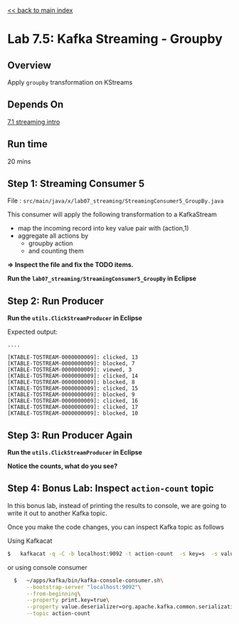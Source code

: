 <link rel='stylesheet' href='../assets/css/main.css'/>

[<< back to main index](../README.md)

# Lab 7.5: Kafka Streaming - Groupby

## Overview

Apply `groupby` transformation on KStreams

## Depends On

[7.1 streaming intro](07.1-streaming-intro.md)

## Run time

20 mins

## Step 1:  Streaming Consumer 5

File : `src/main/java/x/lab07_streaming/StreamingConsumer5_GroupBy.java`

This consumer will apply the following transformation to a KafkaStream
- map the incoming record into key value pair with (action,1)
- aggregate all actions by
    - groupby action
    - and counting them

**=> Inspect the file and fix the TODO items.**  

**Run the `lab07_streaming/StreamingConsumer5_GroupBy` in Eclipse**

## Step 2: Run Producer

**Run the `utils.ClickStreamProducer` in Eclipse**

Expected output:

```console
....

[KTABLE-TOSTREAM-0000000009]: clicked, 13
[KTABLE-TOSTREAM-0000000009]: blocked, 7
[KTABLE-TOSTREAM-0000000009]: viewed, 3
[KTABLE-TOSTREAM-0000000009]: clicked, 14
[KTABLE-TOSTREAM-0000000009]: blocked, 8
[KTABLE-TOSTREAM-0000000009]: clicked, 15
[KTABLE-TOSTREAM-0000000009]: blocked, 9
[KTABLE-TOSTREAM-0000000009]: clicked, 16
[KTABLE-TOSTREAM-0000000009]: clicked, 17
[KTABLE-TOSTREAM-0000000009]: blocked, 10
```

## Step 3: Run Producer Again

**Run the `utils.ClickStreamProducer` in Eclipse**

**Notice the counts, what do you see?**

## Step 4: Bonus Lab: Inspect `action-count` topic

In this bonus lab, instead of printing the results to console, we are going to write it out to another Kafka topic.

Once you make the code changes, you can inspect Kafka topic as follows

Using Kafkacat

```bash
$   kafkacat -q -C -b localhost:9092 -t action-count  -s key=s  -s value=q -f '%k:%s\n'
```

or using console consumer

```bash
  $   ~/apps/kafka/bin/kafka-console-consumer.sh\
      --bootstrap-server "localhost:9092"\
      --from-beginning\
      --property print.key=true\
      --property value.deserializer=org.apache.kafka.common.serialization.LongDeserializer\
      --topic action-count
```
